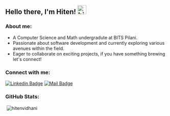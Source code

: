 ## Hello there, I'm Hiten! <img src="https://user-images.githubusercontent.com/1303154/88677602-1635ba80-d120-11ea-84d8-d263ba5fc3c0.gif" width="28px" alt="hi">

### About me:
- A Computer Science and Math undergradute at BITS Pilani. 
- Passionate about software development and currently exploring various avenues within the field. 
- Eager to collaborate on exciting projects, if you have something brewing let's connect!

### Connect with me:

[![Linkedin Badge](https://img.shields.io/badge/-Hiten-0e76a8?style=flat&labelColor=0e76a8&logo=linkedin&logoColor=white)](linkedin.com/in/hiten-vidhani) [![Mail Badge](https://img.shields.io/badge/-Hiten-c0392b?style=flat&labelColor=c0392b&logo=gmail&logoColor=white)](mailto:vidhani.hiten2001@gmail.com)


<!-- #### Technical skills -->

<!-- TODO: Make technologies links takes you to repositories -->
### GitHub Stats:
<p>&nbsp;<img align="center" src="https://github-readme-stats.vercel.app/api?username=hitenvidhani&show_icons=true&locale=en" alt="hitenvidhani" /></p>


